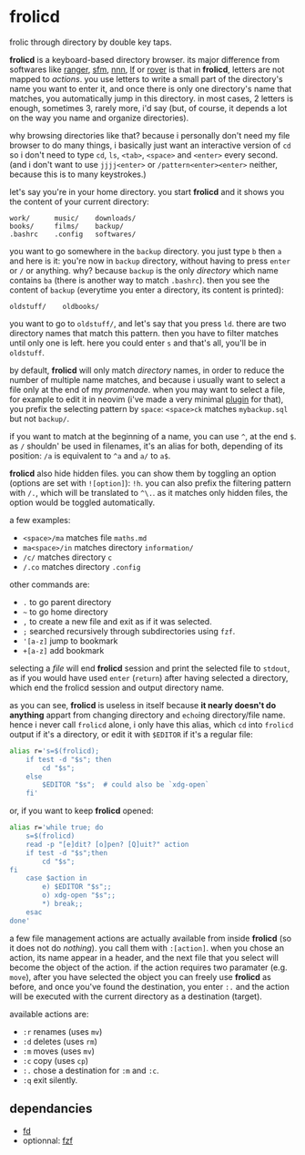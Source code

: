 frolicd
========

frolic through directory by double key taps.

__frolicd__ is a keyboard-based directory browser. its major difference from softwares like [ranger](https://github.com/ranger/ranger), [sfm](https://github.com/afify/sfm), [nnn](https://github.com/jarun/nnn), [lf](https://github.com/gokcehan/lf) or [rover](https://github.com/lecram/rover) is that in __frolicd__, letters are not mapped to _actions_. you use letters to write a small part of the directory's name you want to enter it, and once there is only one directory's name that matches, you automatically jump in this directory. in most cases, 2 letters is enough, sometimes 3, rarely more, i'd say (but, of course, it depends a lot on the way you name and organize directories).

why browsing directories like that? because i personally don't need my file browser to do many things, i basically just want an interactive version of `cd` so i don't need to type `cd`, `ls`, `<tab>`, `<space>` and `<enter>` every second. (and i don't want to use `jjjj<enter>` or `/pattern<enter><enter>` neither, because this is to many keystrokes.)

let's say you're in your home directory. you start __frolicd__ and it shows you the content of your current directory:

```
work/      music/    downloads/
books/     films/    backup/
.bashrc    .config   softwares/
```

you want to go somewhere in the `backup` directory. you just type `b` then `a` and here is it: you're now in `backup` directory, without having to press `enter` or `/` or anything. why? because `backup` is the only _directory_ which name contains `ba` (there is another way to match `.bashrc`). then you see the content of `backup` (everytime you enter a directory, its content is printed):

```
oldstuff/    oldbooks/
```

you want to go to `oldstuff/`, and let's say that you press `ld`. there are two directory names that match this pattern. then you have to filter matches until only one is left. here you could enter `s` and that's all, you'll be in `oldstuff`. 

by default, __frolicd__ will only match _directory_ names, in order to reduce the number of multiple name matches, and because i usually want to select a file only at the end of my _promenade_. when you may want to select a file, for example to edit it in neovim (i've made a very minimal [plugin](https://github.com/thjbdvlt/frolicd.nvim) for that), you prefix the selecting pattern by `space`: `<space>ck` matches `mybackup.sql` but not `backup/`.

if you want to match at the beginning of a name, you can use `^`, at the end `$`. as `/` shouldn' be used in filenames, it's an alias for both, depending of its position: `/a` is equivalent to `^a` and `a/` to `a$`.

__frolicd__ also hide hidden files. you can show them by toggling an option (options are set with `![option]`): `!h`. you can also prefix the filtering pattern with `/.`, which will be translated to `^\.`. as it matches only hidden files, the option would be toggled automatically.

a few examples:

- `<space>/ma` matches file `maths.md`
- `ma<space>/in` matches directory `information/`
- `/c/` matches directory `c`
- `/.co` matches directory `.config`

other commands are:

- `.` to go parent directory
- `~` to go home directory
- `,` to create a new file and exit as if it was selected.
- `;` searched recursively through subdirectories using `fzf`.
- `'[a-z]` jump to bookmark
- `+[a-z]` add bookmark

selecting a _file_ will end __frolicd__ session and print the selected file to `stdout`, as if you would have used `enter` (`return`) after having selected a directory, which end the frolicd session and output directory name.

as you can see, __frolicd__ is useless in itself because __it nearly doesn't do anything__ appart from changing directory and `echo`ing directory/file name. hence i never call `frolicd` alone, i only have this alias, which `cd` into `frolicd` output if it's a directory, or edit it with `$EDITOR` if it's a regular file:

```bash
alias r='s=$(frolicd); 
    if test -d "$s"; then 
        cd "$s"; 
    else
        $EDITOR "$s";  # could also be `xdg-open`
    fi'
```

or, if you want to keep __frolicd__ opened:

```bash
alias r='while true; do
    s=$(frolicd)
    read -p "[e]dit? [o]pen? [Q]uit?" action
    if test -d "$s";then
        cd "$s";
fi
    case $action in
        e) $EDITOR "$s";;
        o) xdg-open "$s";;
        *) break;;
    esac
done'
```

a few file management actions are actually available from inside __frolicd__ (so it does not do _nothing_). you call them with `:[action]`. when you chose an action, its name appear in a header, and the next file that you select will become the object of the action. if the action requires two paramater (e.g. `move`), after you have selected the object you can freely use __frolicd__ as before, and once you've found the destination, you enter `:.` and the action will be executed with the current directory as a destination (target).

available actions are:

- `:r` renames (uses `mv`)
- `:d` deletes (uses `rm`)
- `:m` moves   (uses `mv`)
- `:c` copy   (uses `cp`)
- `:.` chose a destination for `:m` and `:c`.
- `:q` exit silently.

dependancies
------------

- [fd](https://github.com/sharkdp/fd)
- optionnal: [fzf](https://github.com/junegunn/fzf)
